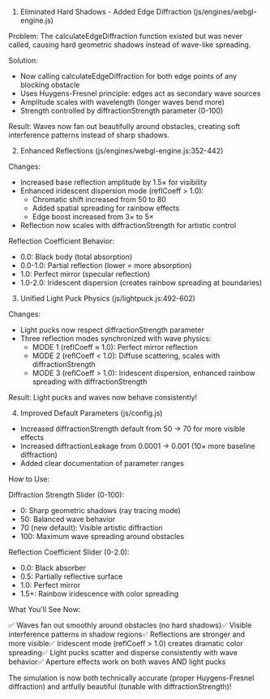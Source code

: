 
  1. Eliminated Hard Shadows - Added Edge Diffraction 
  (js/engines/webgl-engine.js)

  Problem: The calculateEdgeDiffraction function existed but was never 
  called, causing hard geometric shadows instead of wave-like spreading.

  Solution:
  - Now calling calculateEdgeDiffraction for both edge points of any
  blocking obstacle
  - Uses Huygens-Fresnel principle: edges act as secondary wave sources
  - Amplitude scales with wavelength (longer waves bend more)
  - Strength controlled by diffractionStrength parameter (0-100)

  Result: Waves now fan out beautifully around obstacles, creating soft
  interference patterns instead of sharp shadows.

  2. Enhanced Reflections (js/engines/webgl-engine.js:352-442)

  Changes:
  - Increased base reflection amplitude by 1.5× for visibility
  - Enhanced iridescent dispersion mode (reflCoeff > 1.0):
    - Chromatic shift increased from 50 to 80
    - Added spatial spreading for rainbow effects
    - Edge boost increased from 3× to 5×
  - Reflection now scales with diffractionStrength for artistic control

  Reflection Coefficient Behavior:
  - 0.0: Black body (total absorption)
  - 0.0-1.0: Partial reflection (lower = more absorption)
  - 1.0: Perfect mirror (specular reflection)
  - 1.0-2.0: Iridescent dispersion (creates rainbow spreading at boundaries)

  3. Unified Light Puck Physics (js/lightpuck.js:492-602)

  Changes:
  - Light pucks now respect diffractionStrength parameter
  - Three reflection modes synchronized with wave physics:
    - MODE 1 (reflCoeff ≈ 1.0): Perfect mirror reflection
    - MODE 2 (reflCoeff < 1.0): Diffuse scattering, scales with
  diffractionStrength
    - MODE 3 (reflCoeff > 1.0): Iridescent dispersion, enhanced rainbow
  spreading with diffractionStrength

  Result: Light pucks and waves now behave consistently!

  4. Improved Default Parameters (js/config.js)

  - Increased diffractionStrength default from 50 → 70 for more visible
  effects
  - Increased diffractionLeakage from 0.0001 → 0.001 (10× more baseline
  diffraction)
  - Added clear documentation of parameter ranges

  How to Use:

  Diffraction Strength Slider (0-100):
  - 0: Sharp geometric shadows (ray tracing mode)
  - 50: Balanced wave behavior
  - 70 (new default): Visible artistic diffraction
  - 100: Maximum wave spreading around obstacles

  Reflection Coefficient Slider (0-2.0):
  - 0.0: Black absorber
  - 0.5: Partially reflective surface
  - 1.0: Perfect mirror
  - 1.5+: Rainbow iridescence with color spreading

  What You'll See Now:

  ✅ Waves fan out smoothly around obstacles (no hard shadows)✅ Visible
  interference patterns in shadow regions✅ Reflections are stronger and
  more visible✅ Iridescent mode (reflCoeff > 1.0) creates dramatic color
  spreading✅ Light pucks scatter and disperse consistently with wave
  behavior✅ Aperture effects work on both waves AND light pucks

  The simulation is now both technically accurate (proper Huygens-Fresnel
  diffraction) and artfully beautiful (tunable with diffractionStrength)!

